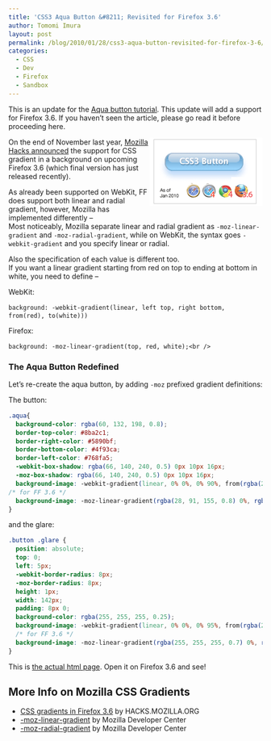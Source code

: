 ```yaml
---
title: 'CSS3 Aqua Button &#8211; Revisited for Firefox 3.6'
author: Tomomi Imura
layout: post
permalink: /blog/2010/01/28/css3-aqua-button-revisited-for-firefox-3-6/
categories:
  - CSS
  - Dev
  - Firefox
  - Sandbox
---
```

This is an update for the [Aqua button tutorial][1]. This update will add a support for Firefox 3.6. If you haven&#8217;t seen the article, please go read it before proceeding here.

  


[<img alt="Screenshot ot CSS Aqua buttons" src="/assets/images/wp-content/misc/screenshot_css3button_new.png" title="Screenshot" width="224" height="135" align="right" />][2]

On the end of November last year, <a href="http://hacks.mozilla.org/2009/11/css-gradients-firefox-36/" target="_blank">Mozilla Hacks announced</a> the support for CSS gradient in a background on upcoming Firefox 3.6 (which final version has just released recently). 

As already been supported on WebKit, FF does support both linear and radial gradient, however, Mozilla has implemented differently &#8211;  
Most noticeably, Mozilla separate linear and radial gradient as `-moz-linear-gradient` and `-moz-radial-gradient`, while on WebKit, the syntax goes `-webkit-gradient` and you specify linear or radial.

Also the specification of each value is different too.  
If you want a linear gradient starting from red on top to ending at bottom in white, you need to define &#8211; 

WebKit:  
```
background: -webkit-gradient(linear, left top, right bottom, from(red), to(white)))
```

Firefox:  
```
background: -moz-linear-gradient(top, red, white);<br />
```

### The Aqua Button Redefined

Let&#8217;s re-create the aqua button, by adding `-moz` prefixed gradient definitions:

The button:

```css
.aqua{
  background-color: rgba(60, 132, 198, 0.8);
  border-top-color: #8ba2c1;
  border-right-color: #5890bf;
  border-bottom-color: #4f93ca;
  border-left-color: #768fa5;	
  -webkit-box-shadow: rgba(66, 140, 240, 0.5) 0px 10px 16px;
  -moz-box-shadow: rgba(66, 140, 240, 0.5) 0px 10px 16px; 
  background-image: -webkit-gradient(linear, 0% 0%, 0% 90%, from(rgba(28, 91, 155, 0.8)), to(rgba(108, 191, 255, .9)));
/* for FF 3.6 */
  background-image: -moz-linear-gradient(rgba(28, 91, 155, 0.8) 0%, rgba(108, 191, 255, .9) 90%);
}
```

and the glare:

```css
.button .glare {
  position: absolute;
  top: 0;
  left: 5px;
  -webkit-border-radius: 8px;
  -moz-border-radius: 8px;
  height: 1px;
  width: 142px;
  padding: 8px 0;
  background-color: rgba(255, 255, 255, 0.25);
  background-image: -webkit-gradient(linear, 0% 0%, 0% 95%, from(rgba(255, 255, 255, 0.7)), to(rgba(255, 255, 255, 0)));
  /* for FF 3.6 */
  background-image: -moz-linear-gradient(rgba(255, 255, 255, 0.7) 0%, rgba(255, 255, 255, 0) 95%);
}
```

This is <a href="http://girliemac.com/sandbox/button.html" target="_blank">the actual html page</a>. Open it on Firefox 3.6 and see!

## More Info on Mozilla CSS Gradients

* <a href="http://hacks.mozilla.org/2009/11/css-gradients-firefox-36/" target="_blank">CSS gradients in Firefox 3.6</a> by HACKS.MOZILLA.ORG
* <a href="https://developer.mozilla.org/index.php?title=en/CSS/-moz-linear-gradient" target="_blank">-moz-linear-gradient</a> by Mozilla Developer Center
* <a href="https://developer.mozilla.org/index.php?title=en/CSS/-moz-radial-gradient" target="_blank">-moz-radial-gradient</a> by Mozilla Developer Center


 [1]: http://girliemac.com/blog/2009/04/30/css3-gradients-no-image-aqua-button/
 [2]: http://girliemac.com/sandbox/button.html